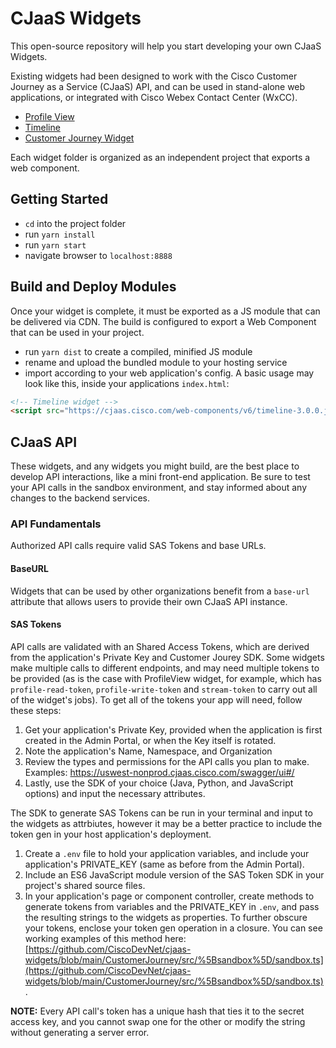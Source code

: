 # CJaaS Widgets

This open-source repository will help you start developing your own CJaaS Widgets.

Existing widgets had been designed to work with the Cisco Customer Journey as a Service (CJaaS) API, and can be used in stand-alone web applications, or integrated with Cisco Webex Contact Center (WxCC).

* [Profile View](https://github.com/CiscoDevNet/cjaas-widgets/tree/main/ProfileView)
* [Timeline](https://github.com/CiscoDevNet/cjaas-widgets/tree/main/Timeline)
* [Customer Journey Widget](https://github.com/CiscoDevNet/cjaas-widgets/tree/main/CustomerJourney)

Each widget folder is organized as an independent project that exports a web component.

## Getting Started
- `cd` into the project folder
- run `yarn install`
- run `yarn start`
- navigate browser to `localhost:8888`

## Build and Deploy Modules
Once your widget is complete, it must be exported as a JS module that can be delivered via CDN. The build is configured to export a Web Component that can be used in your project.
- run `yarn dist` to create a compiled, minified JS module
- rename and upload the bundled module to your hosting service
- import according to your web application's config.
A basic usage may look like this, inside your applications `index.html`:
```html
<!-- Timeline widget -->
<script src="https://cjaas.cisco.com/web-components/v6/timeline-3.0.0.js"></script>
```

## CJaaS API
These widgets, and any widgets you might build, are the best place to develop API interactions, like a mini front-end application. Be sure to test your API calls in the sandbox environment, and stay informed about any changes to the backend services.

### API Fundamentals
Authorized API calls require valid SAS Tokens and base URLs.
#### BaseURL
Widgets that can be used by other organizations benefit from a `base-url` attribute that allows users to provide their own CJaaS API instance.
#### SAS Tokens
API calls are validated with an Shared Access Tokens, which are derived from the application's Private Key and Customer Jourey SDK. 
Some widgets make multiple calls to different endpoints, and may need multiple tokens to be provided (as is the case with ProfileView widget, for example, which has `profile-read-token`, `profile-write-token` and `stream-token` to carry out all of the widget's jobs).
To get all of the tokens your app will need, follow these steps: 
1. Get your application's Private Key, provided when the application is first created in the Admin Portal, or when the Key itself is rotated.
2. Note the application's Name, Namespace, and Organization
3. Review the types and permissions for the API calls you plan to make. Examples: https://uswest-nonprod.cjaas.cisco.com/swagger/ui#/
4. Lastly, use the SDK of your choice (Java, Python, and JavaScript options) and input the necessary attributes.

The SDK to generate SAS Tokens can be run in your terminal and input to the widgets as attrbiutes, however it may be a better practice to include the token gen in your host application's deployment. 
1. Create a `.env` file to hold your application variables, and include your application's PRIVATE_KEY (same as before from the Admin Portal).
2. Include an ES6 JavaScript module version of the SAS Token SDK in your project's shared source files. 
3. In your application's page or component controller, create methods to generate tokens from variables and the PRIVATE_KEY in `.env`, and pass the resulting strings to the widgets as properties. To further obscure your tokens, enclose your token gen operation in a closure. 
You can see working examples of this method here: [https://github.com/CiscoDevNet/cjaas-widgets/blob/main/CustomerJourney/src/%5Bsandbox%5D/sandbox.ts](https://github.com/CiscoDevNet/cjaas-widgets/blob/main/CustomerJourney/src/%5Bsandbox%5D/sandbox.ts).

**NOTE:** Every API call's token has a unique hash that ties it to the secret access key, and you cannot swap one for the other or modify the string without generating a server error.
